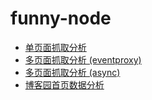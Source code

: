 # funny-node

- [单页面抓取分析][0]
- [多页面抓取分析 (eventproxy)][1]
- [多页面抓取分析 (async)][2]
- [博客园首页数据分析][3]

[0]: [https://github.com/hanzichi/funny-node/tree/master/%E5%8D%95%E9%A1%B5%E9%9D%A2%E6%8A%93%E5%8F%96]
[1]: [https://github.com/hanzichi/funny-node/tree/master/%E5%A4%9A%E9%A1%B5%E9%9D%A2%E6%8A%93%E5%8F%96%EF%BC%88%E5%90%8C%E6%97%B6%E5%B9%B6%E5%8F%91%EF%BC%89]
[2]: [https://github.com/hanzichi/funny-node/tree/master/%E5%A4%9A%E9%A1%B5%E9%9D%A2%E6%8A%93%E5%8F%96%EF%BC%88%E6%8E%A7%E5%88%B6%E5%B9%B6%E5%8F%91%E9%87%8F%EF%BC%89]
[3]: [https://github.com/hanzichi/funny-node/tree/master/%E5%8D%9A%E5%AE%A2%E5%9B%AD%E9%A6%96%E9%A1%B5%E6%95%B0%E6%8D%AE%E5%88%86%E6%9E%90]